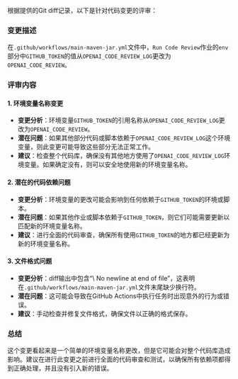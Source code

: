 根据提供的Git diff记录，以下是针对代码变更的评审：

### 变更描述
在`.github/workflows/main-maven-jar.yml`文件中，`Run Code Review`作业的`env`部分中`GITHUB_TOKEN`的值从`OPENAI_CODE_REVIEW_LOG`更改为`OPENAI_CODE_REVIEW`。

### 评审内容

#### 1. 环境变量名称变更
- **变更分析**：环境变量`GITHUB_TOKEN`的引用名称从`OPENAI_CODE_REVIEW_LOG`更改为`OPENAI_CODE_REVIEW`。
- **潜在问题**：如果其他部分代码或脚本依赖于`OPENAI_CODE_REVIEW_LOG`这个环境变量，则此变更可能导致这些部分无法正常工作。
- **建议**：检查整个代码库，确保没有其他地方使用了`OPENAI_CODE_REVIEW_LOG`环境变量。如果确定没有，则可以安全地使用新的环境变量名称。

#### 2. 潜在的代码依赖问题
- **变更分析**：环境变量的更改可能会影响到任何依赖于`GITHUB_TOKEN`的环境或脚本。
- **潜在问题**：如果其他作业或脚本依赖于`GITHUB_TOKEN`，则它们可能需要更新以匹配新的环境变量名称。
- **建议**：进行全面的代码审查，确保所有使用`GITHUB_TOKEN`的地方都已经更新为新的环境变量名称。

#### 3. 文件格式问题
- **变更分析**：diff输出中包含“\ No newline at end of file”，这表明在`.github/workflows/main-maven-jar.yml`文件末尾缺少换行符。
- **潜在问题**：这可能会导致在GitHub Actions中执行任务时出现意外的行为或错误。
- **建议**：手动检查并修复文件格式，确保文件以正确的格式保存。

### 总结
这个变更看起来是一个简单的环境变量名称更改，但是它可能会对整个代码库造成影响。建议在进行此变更之前进行全面的代码审查和测试，以确保所有依赖项都得到正确处理，并且没有引入新的错误。